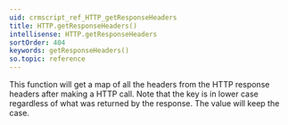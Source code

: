 ```yaml
---
uid: crmscript_ref_HTTP_getResponseHeaders
title: HTTP.getResponseHeaders()
intellisense: HTTP.getResponseHeaders
sortOrder: 404
keywords: getResponseHeaders()
so.topic: reference
---
```


This function will get a map of all the headers from the HTTP response headers after making a HTTP call.
Note that the key is in lower case regardless of what was returned by the response. The value will keep the case.


